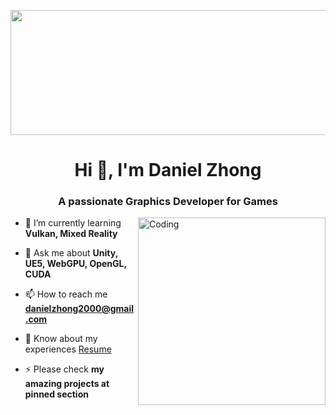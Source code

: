 <p align="center">
    <img src="https://user-images.githubusercontent.com/58959408/232639433-cb0aea21-66f0-4508-a771-85e2089c5a87.gif" width="850" height="200">
</p>

<h1 align="center">Hi 👋, I'm Daniel Zhong</h1>
<h3 align="center">A passionate Graphics Developer for Games</h3>
<img align="right" alt="Coding" width="300" src="https://camo.githubusercontent.com/10b2d4e80487e1d9cd086ce8619e15740a1bd22c6462f6be13df93ee684deb7b/68747470733a2f2f616e616c7974696373696e6469616d61672e636f6d2f77702d636f6e74656e742f75706c6f6164732f323031382f31322f646576656c6f7065722d6472696262626c652e676966">

- 🌱 I’m currently learning **Vulkan, Mixed Reality**

- 💬 Ask me about **Unity, UE5, WebGPU, OpenGL, CUDA**

- 📫 How to reach me **danielzhong2000@gmail.com**

- 📄 Know about my experiences <a href="https://drive.google.com/file/d/145NNeTt0pLyz-554JAvELS2c2yDTsX3W/view">Resume</a>

- ⚡ Please check **my amazing projects at pinned section**
